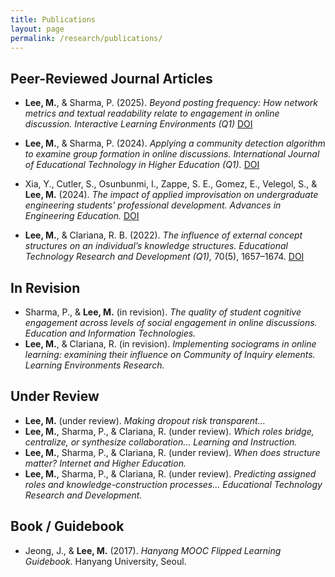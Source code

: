 ```yaml
---
title: Publications
layout: page
permalink: /research/publications/
---
```


## Peer-Reviewed Journal Articles
- **Lee, M.**, & Sharma, P. (2025). *Beyond posting frequency: How network metrics and textual readability relate to engagement in online discussion.* *Interactive Learning Environments (Q1)* [DOI](https://doi.org/10.1080/10494820.2025.2550035)

- **Lee, M.**, & Sharma, P. (2024). *Applying a community detection algorithm to examine group formation in online discussions.* *International Journal of Educational Technology in Higher Education (Q1).* [DOI](https://doi.org/10.1186/s41239-024-00495-w)
- Xia, Y., Cutler, S., Osunbunmi, I., Zappe, S. E., Gomez, E., Velegol, S., & **Lee, M.** (2024). *The impact of applied improvisation on undergraduate engineering students’ professional development.* *Advances in Engineering Education.* [DOI](https://doi.org/10.18260/3-1-1153-36069)
- **Lee, M.**, & Clariana, R. B. (2022). *The influence of external concept structures on an individual’s knowledge structures.* *Educational Technology Research and Development (Q1),* 70(5), 1657–1674. [DOI](http://dx.doi.org/10.1007/s11423-022-10144-6)

## In Revision
- Sharma, P., & **Lee, M.** (in revision). *The quality of student cognitive engagement across levels of social engagement in online discussions.* *Education and Information Technologies.*
- **Lee, M.**, & Clariana, R. (in revision). *Implementing sociograms in online learning: examining their influence on Community of Inquiry elements.* *Learning Environments Research.*

## Under Review
- **Lee, M.** (under review). *Making dropout risk transparent…* 
- **Lee, M.**, Sharma, P., & Clariana, R. (under review). *Which roles bridge, centralize, or synthesize collaboration…* *Learning and Instruction.*
- **Lee, M.**, Sharma, P., & Clariana, R. (under review). *When does structure matter?* *Internet and Higher Education.*
- **Lee, M.**, Sharma, P., & Clariana, R. (under review). *Predicting assigned roles and knowledge-construction processes…* *Educational Technology Research and Development.*

## Book / Guidebook
- Jeong, J., & **Lee, M.** (2017). *Hanyang MOOC Flipped Learning Guidebook.* Hanyang University, Seoul.
